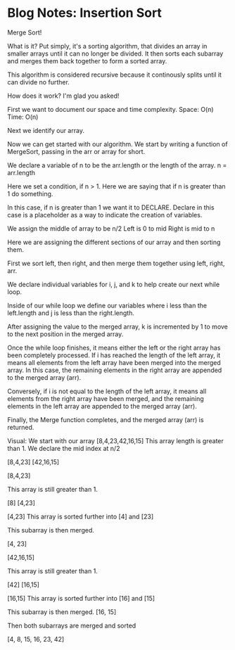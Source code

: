 # Blog Notes: Insertion Sort
Merge Sort!

What is it? Put simply, it's a sorting algorithm, that divides an array in smaller arrays until it can no longer be divided. It then sorts each subarray and merges them back together to form a sorted array.

This algorithm is considered recursive because it continously splits until it can divide no further.

How does it work? I'm glad you asked!

First we want to document our space and time complexity.
Space: O(n)
Time: O(n)

Next we identify our array.

Now we can get started with our algorithm.
We start by writing a function of MergeSort, passing in the arr or array for short.

We declare a variable of n to be the arr.length or the length of the array. n = arr.length

Here we set a condition, if n > 1. Here we are saying that if n is greater than 1 do something.

In this case, if n is greater than 1 we want it to DECLARE. Declare in this case is a placeholder as a way to indicate the creation of variables.

We assign the middle of array to be n/2
Left is 0 to mid
Right is mid to n

Here we are assigning the different sections of our array and then sorting them.

First we sort left, then right, and then merge them together using left, right, arr.

We declare individual variables for i, j, and k to help create our next while loop.

Inside of our while loop we define our variables where i less than the left.length and j is less than the right.length.

After assigning the value to the merged array, k is incremented by 1 to move to the next position in the merged array.

Once the while loop finishes, it means either the left or the right array has been completely processed. If i has reached the length of the left array, it means all elements from the left array have been merged into the merged array. In this case, the remaining elements in the right array are appended to the merged array (arr).

Conversely, if i is not equal to the length of the left array, it means all elements from the right array have been merged, and the remaining elements in the left array are appended to the merged array (arr).

Finally, the Merge function completes, and the merged array (arr) is returned.


  Visual:
We start with our array
[8,4,23,42,16,15]
This array length is greater than 1.
We declare the mid index at n/2

[8,4,23] [42,16,15]

[8,4,23]

This array is still greater than 1.

[8] [4,23]

[4,23]
This array is sorted further into
[4] and [23]

This subarray is then merged.

[4, 23]


 [42,16,15]

This array is still greater than 1.

[42] [16,15]

[16,15]
This array is sorted further into
[16] and [15]

This subarray is then merged.
[16, 15]

Then both subarrays are merged and sorted

[4, 8, 15, 16, 23, 42]
